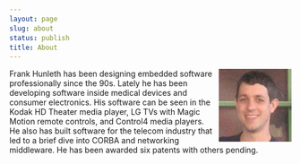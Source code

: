 ```yaml
---
layout: page
slug: about
status: publish
title: About
---
```


<div style="float: right;margin: 0 0 0 10px"><img src="assets/mugshot.png"></div>

Frank Hunleth has been designing embedded software professionally since the 90s. Lately he has been developing software inside medical devices and consumer electronics. His software can be seen in the Kodak HD Theater media player, LG TVs with Magic Motion remote controls, and Control4 media players. He also has built software for the telecom industry that led to a brief dive into CORBA and networking middleware. He has been awarded six patents with others pending.
